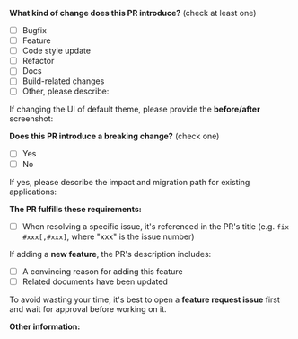<!-- Please don't delete this template -->

<!-- PULL REQUEST TEMPLATE -->
<!-- (Update "[ ]" to "[x]" to check a box) -->

**What kind of change does this PR introduce?** (check at least one)

- [ ] Bugfix
- [ ] Feature
- [ ] Code style update
- [ ] Refactor
- [ ] Docs
- [ ] Build-related changes
- [ ] Other, please describe:

If changing the UI of default theme, please provide the **before/after** screenshot: 

**Does this PR introduce a breaking change?** (check one)

- [ ] Yes
- [ ] No

If yes, please describe the impact and migration path for existing applications:

**The PR fulfills these requirements:**

- [ ] When resolving a specific issue, it's referenced in the PR's title (e.g. `fix #xxx[,#xxx]`, where "xxx" is the issue number)

If adding a **new feature**, the PR's description includes:

- [ ] A convincing reason for adding this feature
- [ ] Related documents have been updated

To avoid wasting your time, it's best to open a **feature request issue** first and wait for approval before working on it.

**Other information:**
